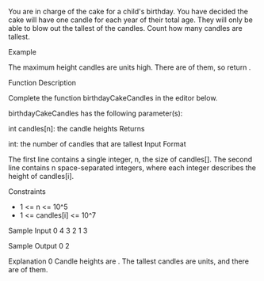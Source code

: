 You are in charge of the cake for a child's birthday. You have decided the cake will have one candle for each year of their total age. They will only be able to blow out the tallest of the candles. Count how many candles are tallest.

Example


The maximum height candles are  units high. There are  of them, so return .

Function Description

Complete the function birthdayCakeCandles in the editor below.

birthdayCakeCandles has the following parameter(s):

int candles[n]: the candle heights
Returns

int: the number of candles that are tallest
Input Format

The first line contains a single integer, n, the size of candles[].
The second line contains n space-separated integers, where each integer  describes the height of candles[i].

Constraints
- 1 <= n <= 10^5
- 1 <= candles[i] <= 10^7

Sample Input 0
4
3 2 1 3

Sample Output 0
2

Explanation 0
Candle heights are . The tallest candles are  units, and there are  of them.